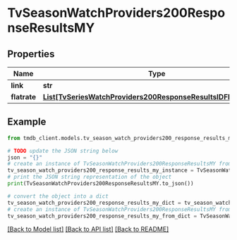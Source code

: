 # TvSeasonWatchProviders200ResponseResultsMY


## Properties

Name | Type | Description | Notes
------------ | ------------- | ------------- | -------------
**link** | **str** |  | [optional] 
**flatrate** | [**List[TvSeriesWatchProviders200ResponseResultsIDFlatrateInner]**](TvSeriesWatchProviders200ResponseResultsIDFlatrateInner.md) |  | [optional] 

## Example

```python
from tmdb_client.models.tv_season_watch_providers200_response_results_my import TvSeasonWatchProviders200ResponseResultsMY

# TODO update the JSON string below
json = "{}"
# create an instance of TvSeasonWatchProviders200ResponseResultsMY from a JSON string
tv_season_watch_providers200_response_results_my_instance = TvSeasonWatchProviders200ResponseResultsMY.from_json(json)
# print the JSON string representation of the object
print(TvSeasonWatchProviders200ResponseResultsMY.to_json())

# convert the object into a dict
tv_season_watch_providers200_response_results_my_dict = tv_season_watch_providers200_response_results_my_instance.to_dict()
# create an instance of TvSeasonWatchProviders200ResponseResultsMY from a dict
tv_season_watch_providers200_response_results_my_from_dict = TvSeasonWatchProviders200ResponseResultsMY.from_dict(tv_season_watch_providers200_response_results_my_dict)
```
[[Back to Model list]](../README.md#documentation-for-models) [[Back to API list]](../README.md#documentation-for-api-endpoints) [[Back to README]](../README.md)


